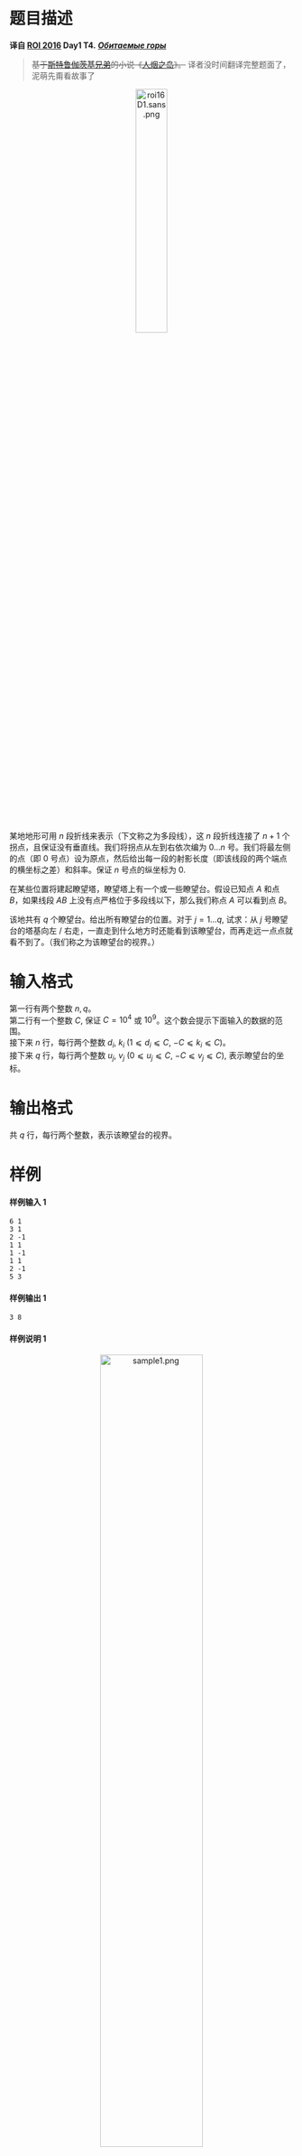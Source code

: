 
# 题目描述

**译自 [ROI 2016](http://neerc.ifmo.ru/school/archive/2015-2016.html) Day1 T4.** ***[Обитаемые горы](http://neerc.ifmo.ru/school/archive/2015-2016/ru-olymp-roi-2016-day1.pdf)***

> ~~基于[斯特鲁伽茨基兄弟](https://en.wikipedia.org/wiki/Arkady_and_Boris_Strugatsky)的小说《[人烟之岛](https://en.wikipedia.org/wiki/Prisoners_of_Power)》。~~ 译者没时间翻译完整题面了，泥萌先甭看故事了

<center><img src="/source/loj/3063/img/aHR0cHM6Ly9sb2otaW1nLnVweXVuLm1lbmNpLm1lbXNldDAuY24vMjAxOS8wNC8xNy81Y2I2Y2FiN2JiMTZlLnBuZw==.png" alt="roi16D1.sans.png" title="roi16D1.sans.png" width="33.3%" /></center>

某地地形可用 $n$ 段折线来表示（下文称之为多段线），这 $n$ 段折线连接了 $n+1$ 个拐点，且保证没有垂直线。我们将拐点从左到右依次编为 $0\ldots n$ 号。我们将最左侧的点（即 $0$ 号点）设为原点，然后给出每一段的射影长度（即该线段的两个端点的横坐标之差）和斜率。保证 $n$ 号点的纵坐标为 $0.$

在某些位置将建起瞭望塔，瞭望塔上有一个或一些瞭望台。假设已知点 $A$ 和点 $B$，如果线段 $AB$ 上没有点严格位于多段线以下，那么我们称点 $A$ 可以看到点 $B$。

该地共有 $q$ 个瞭望台。给出所有瞭望台的位置。对于 $j=1\ldots q,$ 试求：从 $j$ 号瞭望台的塔基向左 / 右走，一直走到什么地方时还能看到该瞭望台，而再走远一点点就看不到了。（我们称之为该瞭望台的视界。）

# 输入格式

第一行有两个整数 $n,q$。  
第二行有一个整数 $C,$ 保证 $C=10^4$ 或 $10^9$。这个数会提示下面输入的数据的范围。  
接下来 $n$ 行，每行两个整数 $d_i,$ $k_i$ $(1 ⩽ d_i ⩽ C,$ $−C ⩽ k_i ⩽ C)$。  
接下来 $q$ 行，每行两个整数 $u_j,$ $v_j$ $(0 ⩽ u_j ⩽ C,$ $−C ⩽ v_j ⩽ C),$ 表示瞭望台的坐标。

# 输出格式

共 $q$ 行，每行两个整数，表示该瞭望台的视界。

# 样例

#### 样例输入 1
```plain
6 1
3 1
2 -1
1 1
1 -1
1 1
2 -1
5 3
```

#### 样例输出 1
```plain
3 8
```

#### 样例说明 1
<center><img src="/source/loj/3063/img/aHR0cHM6Ly9sb2otaW1nLnVweXVuLm1lbmNpLm1lbXNldDAuY24vMjAxOS8wNC8yNC81Y2JmZGRiMjA3NDRjLnBuZw==.png" alt="sample1.png" title="sample1.png" width="60%"/></center>

#### 样例输入 2
```plain
5 3
1 1
1 -2
2 0
2 1
1 -1
3 0
3 5
3 3
```

#### 样例输出 2
```plain
1 6
0 7
0 6
```

#### 样例说明 2
<center><img src="/source/loj/3063/img/aHR0cHM6Ly9sb2otaW1nLnVweXVuLm1lbmNpLm1lbXNldDAuY24vMjAxOS8wNC8yNC81Y2JmZGRiMWJhZTEwLnBuZw==.png" alt="sample2.png" title="sample2.png" width="60%"/></center>

#### 样例输入 3
```plain
6 4
1 2
2 -2
1 1
1 -2
4 1
1 -1
1 4
3 4
10 4
7 4
```

#### 样例输出 3
```plain
0 4
1 9
4 10
1 10
```

#### 样例说明 3
<center><img src="/source/loj/3063/img/aHR0cHM6Ly9sb2otaW1nLnVweXVuLm1lbmNpLm1lbXNldDAuY24vMjAxOS8wNC8yNC81Y2JmZGRiMjRiN2M0LnBuZw==.png" alt="sample3.png" title="sample3.png" width="60%"/></center>

#### 样例输入 4
```plain
8 4
1 -3
2 0
1 1
2 0
1 -3
1 3
1 2
1 0
2 -2
6 -1
6 4
7 -4
```

#### 样例输出 4
```plain
0 6
4 9
0 10
6 9
```

#### 样例说明 4
<center><img src="/source/loj/3063/img/aHR0cHM6Ly9sb2otaW1nLnVweXVuLm1lbmNpLm1lbXNldDAuY24vMjAxOS8wNC8yNC81Y2JmZGRiMTcyOTJjLnBuZw==.png" alt="sample4.png" title="sample4.png" width="60%"/></center>

# 数据范围与提示

|子任务 #|分值|$1 ⩽ n, q ⩽ $|$C=$|额外条件|依赖子任务|
|:-:|:-:|:-:|:-:|:-:|:-:|
|1|9|$100$|$10^4$|$k_i = ±1$||
|2|&nbsp;9&nbsp;|$100$|$10^4$|–|1|
3|10|$3000$|$10^9$|&nbsp;–&nbsp;|1, 2|
4|11|$10^5$|$10^9$|$k_i = ±1$|1|
5|&nbsp;11&nbsp;|$10^5$|$10^9$|所有塔基的海拔相同||
6|12|$10^5$|$10^9$|所有瞭望塔上最高的 <br> 瞭望台的海拔相同||
7|21|$10^5$|$10^9$|–|1–6|
8|17|$4\times 10^5$|$10^9$|&nbsp;–&nbsp;|1–7|

